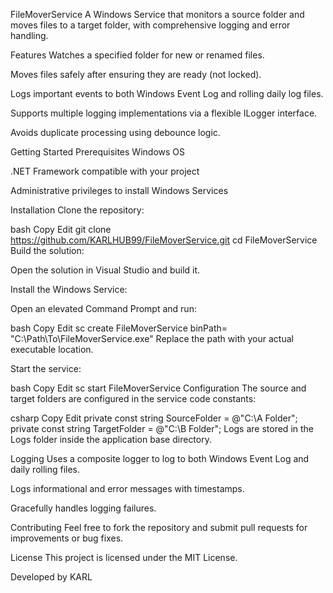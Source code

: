 FileMoverService
A Windows Service that monitors a source folder and moves files to a target folder, with comprehensive logging and error handling.

Features
Watches a specified folder for new or renamed files.

Moves files safely after ensuring they are ready (not locked).

Logs important events to both Windows Event Log and rolling daily log files.

Supports multiple logging implementations via a flexible ILogger interface.

Avoids duplicate processing using debounce logic.

Getting Started
Prerequisites
Windows OS

.NET Framework compatible with your project

Administrative privileges to install Windows Services

Installation
Clone the repository:

bash
Copy
Edit
git clone https://github.com/KARLHUB99/FileMoverService.git
cd FileMoverService
Build the solution:

Open the solution in Visual Studio and build it.

Install the Windows Service:

Open an elevated Command Prompt and run:

bash
Copy
Edit
sc create FileMoverService binPath= "C:\Path\To\FileMoverService.exe"
Replace the path with your actual executable location.

Start the service:

bash
Copy
Edit
sc start FileMoverService
Configuration
The source and target folders are configured in the service code constants:

csharp
Copy
Edit
private const string SourceFolder = @"C:\A Folder";
private const string TargetFolder = @"C:\B Folder";
Logs are stored in the Logs folder inside the application base directory.

Logging
Uses a composite logger to log to both Windows Event Log and daily rolling files.

Logs informational and error messages with timestamps.

Gracefully handles logging failures.

Contributing
Feel free to fork the repository and submit pull requests for improvements or bug fixes.

License
This project is licensed under the MIT License.

Developed by KARL
